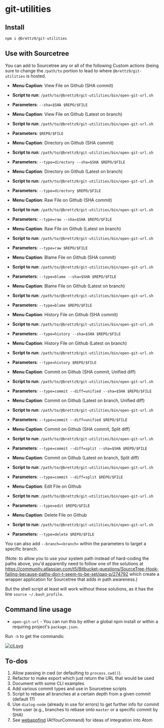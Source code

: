 # git-utilities

## Install

```shell
npm i @brettz9/git-utilities
```

## Use with Sourcetree

You can add to Sourcetree any or all of the following Custom actions (being
sure to change the `/path/to` portion to lead to where `@brettz9/git-utilities` is
hosted.

- **Menu Caption**: View File on Github (SHA commit)
- **Script to run**: `/path/to/@brettz9/git-utilities/bin/open-git-url.sh`
- **Parameters**: `--sha=$SHA $REPO/$FILE`

- **Menu Caption**: View File on Github (Latest on branch)
- **Script to run**: `/path/to/@brettz9/git-utilities/bin/open-git-url.sh`
- **Parameters**: `$REPO/$FILE`

- **Menu Caption**: Directory on Github (SHA commit)
- **Script to run**: `/path/to/@brettz9/git-utilities/bin/open-git-url.sh`
- **Parameters**: `--type=directory --sha=$SHA $REPO/$FILE`

- **Menu Caption**: Directory on Github (Latest on branch)
- **Script to run**: `/path/to/@brettz9/git-utilities/bin/open-git-url.sh`
- **Parameters**: `--type=directory $REPO/$FILE`

- **Menu Caption**: Raw File on Github (SHA commit)
- **Script to run**: `/path/to/@brettz9/git-utilities/bin/open-git-url.sh`
- **Parameters**: `--type=raw --sha=$SHA $REPO/$FILE`

- **Menu Caption**: Raw File on Github (Latest on branch)
- **Script to run**: `/path/to/@brettz9/git-utilities/bin/open-git-url.sh`
- **Parameters**: `--type=raw $REPO/$FILE`

- **Menu Caption**: Blame File on Github (SHA commit)
- **Script to run**: `/path/to/@brettz9/git-utilities/bin/open-git-url.sh`
- **Parameters**: `--type=blame --sha=$SHA $REPO/$FILE`

- **Menu Caption**: Blame File on Github (Latest on branch)
- **Script to run**: `/path/to/@brettz9/git-utilities/bin/open-git-url.sh`
- **Parameters**: `--type=blame $REPO/$FILE`

- **Menu Caption**: History File on Github (SHA commit)
- **Script to run**: `/path/to/@brettz9/git-utilities/bin/open-git-url.sh`
- **Parameters**: `--type=history --sha=$SHA $REPO/$FILE`

- **Menu Caption**: History File on Github (Latest on branch)
- **Script to run**: `/path/to/@brettz9/git-utilities/bin/open-git-url.sh`
- **Parameters**: `--type=history $REPO/$FILE`

- **Menu Caption**: Commit on Github (SHA commit, Unified diff)
- **Script to run**: `/path/to/@brettz9/git-utilities/bin/open-git-url.sh`
- **Parameters**: `--type=commit --diff=unified --sha=$SHA $REPO/$FILE`

- **Menu Caption**: Commit on Github (Latest on branch, Unified diff)
- **Script to run**: `/path/to/@brettz9/git-utilities/bin/open-git-url.sh`
- **Parameters**: `--type=commit --diff=unified $REPO/$FILE`

- **Menu Caption**: Commit on Github (SHA commit, Split diff)
- **Script to run**: `/path/to/@brettz9/git-utilities/bin/open-git-url.sh`
- **Parameters**: `--type=commit --diff=split --sha=$SHA $REPO/$FILE`

- **Menu Caption**: Commit on Github (Latest on branch, Split diff)
- **Script to run**: `/path/to/@brettz9/git-utilities/bin/open-git-url.sh`
- **Parameters**: `--type=commit --diff=split $REPO/$FILE`

- **Menu Caption**: Edit File on Github
- **Script to run**: `/path/to/@brettz9/git-utilities/bin/open-git-url.sh`
- **Parameters**: `--type=edit $REPO/$FILE`

- **Menu Caption**: Delete File on Github
- **Script to run**: `/path/to/@brettz9/git-utilities/bin/open-git-url.sh`
- **Parameters**: `--type=delete $REPO/$FILE`

You can also add `--branch=<branch>` within the parameters to target a
specific branch.

(Note: to allow you to use your system path instead of hard-coding the
paths above, you'd apparently need to follow one of the solutions at
<https://community.atlassian.com/t5/Bitbucket-questions/SourceTree-Hook-failing-because-paths-don-t-seem-to-be-set/qaq-p/274792> which create a
wrapper application for Sourcetree that adds in path awareness.)

But the shell script at least will work without these solutions, as it
has the line `source ~/.bash_profile`.

## Command line usage

- `open-git-url` - You can run this by either a global npm install or within
  a requiring project's `package.json`.

Run `-h` to get the commands:

[![cli.svg](https://brettz9.github.io/git-utilities/cli.svg)](cli.svg)

## To-dos

1. Allow passing in cwd (or defaulting to `process.cwd()`).
1. Refactor to make export which just return the URL that would be used
1. Document with some CLI examples
1. Add various commit types and use in Sourcetree scripts
1. Script to rebase all branches at a certain depth from a given commit (default 1?)
  1. Use `dialog-node` (already in use for errors) to get further info for
    commit from user (e.g., branches to rebase onto `master` or a specific
    commit by SHA)
1. See [webappfind](https://github.com/brettz9/webappfind) (AtYourCommand)
    for ideas of integration into Atom

